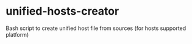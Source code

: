 # unified-hosts-creator
Bash script to create unified host file from sources (for hosts supported platform)
